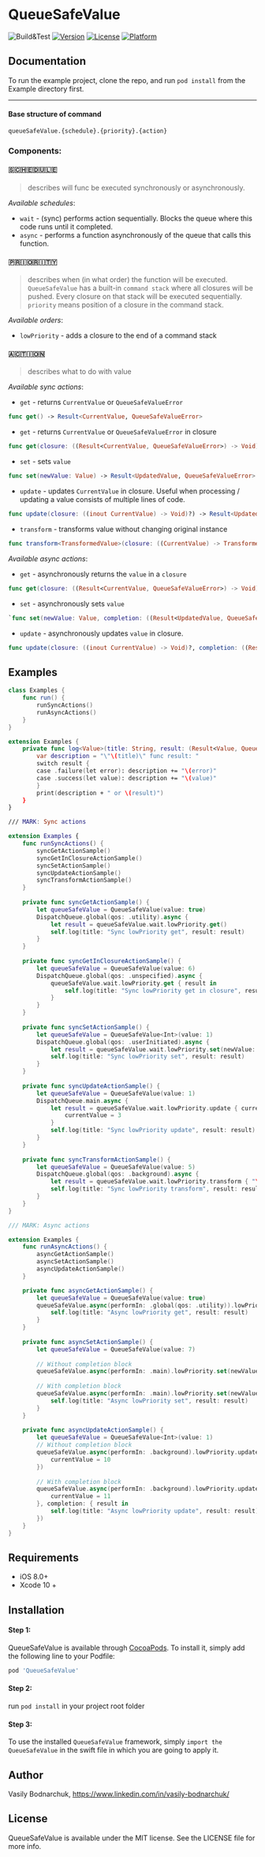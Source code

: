 # QueueSafeValue

![Build&Test](https://github.com/vasilybodnarchuk/QueueSafeValue/workflows/Build&Test/badge.svg)
[![Version](https://img.shields.io/cocoapods/v/QueueSafeValue.svg?style=flat)](https://cocoapods.org/pods/QueueSafeValue)
[![License](https://img.shields.io/cocoapods/l/QueueSafeValue.svg?style=flat)](https://cocoapods.org/pods/QueueSafeValue)
[![Platform](https://img.shields.io/cocoapods/p/QueueSafeValue.svg?style=flat)](https://cocoapods.org/pods/QueueSafeValue)

## Documentation

To run the example project, clone the repo, and run `pod install` from the Example directory first.

___

#### Base structure of command

`queueSafeValue.{schedule}.{priority}.{action}`

### Components:

#### 🇸​​​​​🇨​​​​​🇭​​​​​🇪​​​​​🇩​​​​​🇺​​​​​🇱​​​​​🇪​​​​​

> describes will func be executed synchronously or asynchronously. 

*Available schedules*: 
- `wait` - (sync) performs action sequentially. Blocks the queue where this code runs until it completed.
- `async` - performs a function asynchronously of the queue that calls this function.

#### 🇵​​​​​🇷​​​​​🇮​​​​​🇴​​​​​🇷​​​​​🇮​​​​​🇹​​​​​🇾​​​​​

> describes when (in what order) the function will be executed. 
> `QueueSafeValue` has a built-in `command stack` where all closures will be pushed. 
> Every closure on that stack will be executed sequentially.
> `priority` means position of a closure in the command stack.

*Available orders*: 
- `lowPriority` - adds a closure to the end of a command stack
    
#### 🇦​​​​​🇨​​​​​🇹​​​​​🇮​​​​​🇴​​​​​🇳​​​​​
> describes what to do with value 

*Available sync actions*: 

- `get` - returns `CurrentValue` or `QueueSafeValueError`
```Swift
func get() -> Result<CurrentValue, QueueSafeValueError>
```
- `get` - returns `CurrentValue` or `QueueSafeValueError` in closure
```Swift
func get(closure: ((Result<CurrentValue, QueueSafeValueError>) -> Void)?)
```

- `set` - sets `value`
```Swift
func set(newValue: Value) -> Result<UpdatedValue, QueueSafeValueError>
```
- `update` - updates `CurrentValue` in closure.  Useful when processing / updating a value consists of multiple lines of code.
```Swift
func update(closure: ((inout CurrentValue) -> Void)?) -> Result<UpdatedValue, QueueSafeValueError>
```

- `transform` -  transforms value without changing original instance
```Swift
func transform<TransformedValue>(closure: ((CurrentValue) -> TransformedValue)?) -> Result<TransformedValue, QueueSafeValueError>
```

*Available async actions*: 

- `get` - asynchronously returns the `value` in a `closure`
```Swift
func get(closure: ((Result<CurrentValue, QueueSafeValueError>) -> Void)?)
```
- `set` - asynchronously sets `value`
```Swift
`func set(newValue: Value, completion: ((Result<UpdatedValue, QueueSafeValueError>) -> Void)? = nil)
```
- `update` - asynchronously updates `value` in closure. 
```Swift
func update(closure: ((inout CurrentValue) -> Void)?, completion: ((Result<UpdatedValue, QueueSafeValueError>) -> Void)? = nil)
```

## Examples

```Swift
class Examples {
    func run() {
        runSyncActions()
        runAsyncActions()
    }
}

extension Examples {
    private func log<Value>(title: String, result: (Result<Value, QueueSafeValueError>)) {
        var description = "\"\(title)\" func result: "
        switch result {
        case .failure(let error): description += "\(error)"
        case .success(let value): description += "\(value)"
        }
        print(description + " or \(result)")
    }
}

/// MARK: Sync actions

extension Examples {
    func runSyncActions() {
        syncGetActionSample()
        syncGetInClosureActionSample()
        syncSetActionSample()
        syncUpdateActionSample()
        syncTransformActionSample()
    }
    
    private func syncGetActionSample() {
        let queueSafeValue = QueueSafeValue(value: true)
        DispatchQueue.global(qos: .utility).async {
            let result = queueSafeValue.wait.lowPriority.get()
            self.log(title: "Sync lowPriority get", result: result)
        }
    }
    
    private func syncGetInClosureActionSample() {
        let queueSafeValue = QueueSafeValue(value: 6)
        DispatchQueue.global(qos: .unspecified).async {
            queueSafeValue.wait.lowPriority.get { result in
                self.log(title: "Sync lowPriority get in closure", result: result)
            }
        }
    }
    
    private func syncSetActionSample() {
        let queueSafeValue = QueueSafeValue<Int>(value: 1)
        DispatchQueue.global(qos: .userInitiated).async {
            let result = queueSafeValue.wait.lowPriority.set(newValue: 2)
            self.log(title: "Sync lowPriority set", result: result)
        }
    }
    
    private func syncUpdateActionSample() {
        let queueSafeValue = QueueSafeValue(value: 1)
        DispatchQueue.main.async {
            let result = queueSafeValue.wait.lowPriority.update { currentValue in
                currentValue = 3
            }
            self.log(title: "Sync lowPriority update", result: result)
        }
    }
    
    private func syncTransformActionSample() {
        let queueSafeValue = QueueSafeValue(value: 5)
        DispatchQueue.global(qos: .background).async {
            let result = queueSafeValue.wait.lowPriority.transform { "\($0)" }
            self.log(title: "Sync lowPriority transform", result: result)
        }
    }
}

/// MARK: Async actions

extension Examples {
    func runAsyncActions() {
        asyncGetActionSample()
        asyncSetActionSample()
        asyncUpdateActionSample()
    }

    private func asyncGetActionSample() {
        let queueSafeValue = QueueSafeValue(value: true)
        queueSafeValue.async(performIn: .global(qos: .utility)).lowPriority.get { result in
            self.log(title: "Async lowPriority get", result: result)
        }
    }
    
    private func asyncSetActionSample() {
        let queueSafeValue = QueueSafeValue(value: 7)
        
        // Without completion block
        queueSafeValue.async(performIn: .main).lowPriority.set(newValue: 8)
        
        // With completion block
        queueSafeValue.async(performIn: .main).lowPriority.set(newValue: 9) { result in
            self.log(title: "Async lowPriority set", result: result)
        }
    }
    
    private func asyncUpdateActionSample() {
        let queueSafeValue = QueueSafeValue<Int>(value: 1)
        // Without completion block
        queueSafeValue.async(performIn: .background).lowPriority.update(closure: { currentValue in
            currentValue = 10
        })
        
        // With completion block
        queueSafeValue.async(performIn: .background).lowPriority.update(closure: { currentValue in
            currentValue = 11
        }, completion: { result in
            self.log(title: "Async lowPriority update", result: result)
        })
    }
}
```
    
## Requirements

- iOS 8.0+
- Xcode 10 +

## Installation

#### Step 1:

QueueSafeValue is available through [CocoaPods](https://cocoapods.org). To install
it, simply add the following line to your Podfile:

```ruby
pod 'QueueSafeValue'
```

#### Step 2:

run `pod install` in your project root folder

#### Step 3:

To use the installed `QueueSafeValue` framework, simply `import the QueueSafeValue` in the swift file in which you are going to apply it.

## Author

Vasily Bodnarchuk, https://www.linkedin.com/in/vasily-bodnarchuk/

## License

QueueSafeValue is available under the MIT license. See the LICENSE file for more info.

